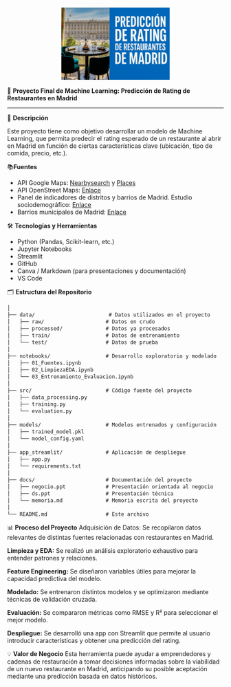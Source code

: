 <p align="center">
  <img src="doc/imagenes/Imagen_portada.png" alt="portada" width="50%"/>
</p>

🧠 **Proyecto Final de Machine Learning: Predicción de Rating de Restaurantes en Madrid**

----------

📌 **Descripción**

Este proyecto tiene como objetivo desarrollar un modelo de Machine Learning, que permita predecir el rating esperado de un restaurante al abrir en Madrid en función de ciertas características clave (ubicación, tipo de comida, precio, etc.).

📚**Fuentes**
- API Google Maps: [Nearbysearch](https://developers.google.com/maps/documentation/places/web-service/search-nearby?hl=es-419) y [Places](https://developers.google.com/maps/documentation/places/web-service?hl=es-419)
- API OpenStreet Maps: [Enlace](https://wiki.openstreetmap.org/wiki/API)
- Panel de indicadores de distritos y barrios de Madrid. Estudio sociodemográfico: [Enlace](https://datos.madrid.es/portal/site/egob/menuitem.c05c1f754a33a9fbe4b2e4b284f1a5a0/?vgnextoid=71359583a773a510VgnVCM2000001f4a900aRCRD&vgnextchannel=374512b9ace9f310VgnVCM100000171f5a0aRCRD&vgnextfmt=default)
- Barrios municipales de Madrid: [Enlace](https://geoportal.madrid.es/IDEAM_WBGEOPORTAL/dataset.iam?id=422fa235-762b-11e9-861d-ecb1d753f6e8)

🛠️ **Tecnologías y Herramientas**
  - Python (Pandas, Scikit-learn, etc.)
  - Jupyter Notebooks
  - Streamlit
  - GitHub
  - Canva / Markdown (para presentaciones y documentación)
  - VS Code

🗂️ **Estructura del Repositorio**
```
│
├── data/                        # Datos utilizados en el proyecto
│   ├── raw/                    # Datos en crudo
│   ├── processed/              # Datos ya procesados
│   ├── train/                  # Datos de entrenamiento
│   └── test/                   # Datos de prueba
│
├── notebooks/                  # Desarrollo exploratorio y modelado
│   ├── 01_Fuentes.ipynb
│   ├── 02_LimpiezaEDA.ipynb
│   └── 03_Entrenamiento_Evaluacion.ipynb
│
├── src/                        # Código fuente del proyecto
│   ├── data_processing.py
│   ├── training.py
│   └── evaluation.py
│
├── models/                     # Modelos entrenados y configuración
│   ├── trained_model.pkl
│   └── model_config.yaml
│
├── app_streamlit/              # Aplicación de despliegue
│   ├── app.py
│   └── requirements.txt
│
├── docs/                       # Documentación del proyecto
│   ├── negocio.ppt             # Presentación orientada al negocio
│   ├── ds.ppt                  # Presentación técnica
│   └── memoria.md              # Memoria escrita del proyecto
│
└── README.md                   # Este archivo
```
📊 **Proceso del Proyecto**
Adquisición de Datos: Se recopilaron datos relevantes de distintas fuentes relacionadas con restaurantes en Madrid.

**Limpieza y EDA:** Se realizó un análisis exploratorio exhaustivo para entender patrones y relaciones.

**Feature Engineering:** Se diseñaron variables útiles para mejorar la capacidad predictiva del modelo.

**Modelado:** Se entrenaron distintos modelos y se optimizaron mediante técnicas de validación cruzada.

**Evaluación:** Se compararon métricas como RMSE y R² para seleccionar el mejor modelo.

**Despliegue:** Se desarrolló una app con Streamlit que permite al usuario introducir características y obtener una predicción del rating.

💡 **Valor de Negocio**
Esta herramienta puede ayudar a emprendedores y cadenas de restauración a tomar decisiones informadas sobre la viabilidad de un nuevo restaurante en Madrid, anticipando su posible aceptación mediante una predicción basada en datos históricos.
